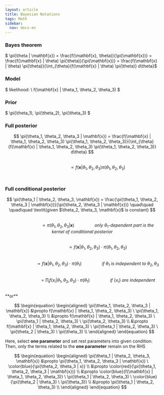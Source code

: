 ```yaml
---
layout: article
title: Bayesian Notations
tags: Math
sidebar:
  nav: docs-en
---
```


<!--more-->

### Bayes theorem
$ \pi(\theta | \mathbf{x}) = \frac{f(\mathbf{x}, \theta)}{\pi(\mathbf{x})} = \frac{f(\mathbf{x} | \theta) \pi(\theta)}{\pi(\mathbf{x})} =  \frac{f(\mathbf{x} | \theta) \pi(\theta)}{\int_{\theta}{f(\mathbf{x} | \theta) \pi(\theta)} d\theta}$
<br>



### Model
$ likelihood: \ f(\mathbf{x} | \theta_1, \theta_2, \theta_3) $
<br>

### Prior
$ \pi(\theta_1), \pi(\theta_2), \pi(\theta_3) $
<br>

### Full posterior
$$ \pi(\theta_1, \theta_2, \theta_3 | \mathbf{x}) = \frac{f(\mathbf{x} | \theta_1, \theta_2, \theta_3) \pi(\theta_1, \theta_2, \theta_3)}{\int_{\theta}{f(\mathbf{x} | \theta_1, \theta_2, \theta_3) \pi(\theta_1, \theta_2, \theta_3)} d\theta}
$$ <br>
$$
\quad\quad\quad\quad\quad\quad
\propto f(\mathbf{x} | \theta_1, \theta_2, \theta_3) \pi(\theta_1, \theta_2, \theta_3)
$$
<br>

### Full conditional posterior
$$
\pi(\theta_1 | \theta_2, \theta_3, \mathbf{x}) = \frac{\pi(\theta_1, \theta_2, \theta_3 | \mathbf{x})}{\pi(\theta_2, \theta_3 | \mathbf{x})}
\quad\quad  \quad\quad \textit{given $\theta_2, \theta_3, \mathbf{x}$ is constant}
$$ <br>
$$
\quad\quad\quad\quad\quad\quad
\propto \pi(\theta_1, \theta_2, \theta_3 | \mathbf{x}) \quad\quad  \quad\quad \textit{only $\theta_1$-dependent part is the kernel of conditional posterior}
$$ <br>
$$
\quad\quad\quad\quad\quad\quad
\propto f(\mathbf{x} | \theta_1, \theta_2, \theta_3) \cdot \pi(\theta_1, \theta_2, \theta_3)
$$ <br>
$$
\quad\quad\quad\quad\quad\quad
\propto f(\mathbf{x} | \theta_1, \theta_2, \theta_3) \cdot \pi(\theta_1)
\quad\quad  \quad\quad \textit{if $\theta_1$ is independent to $\theta_2, \theta_3$}
$$ <br>
$$
\quad\quad\quad\quad\quad\quad
= \prod_i f(x_i | \theta_1, \theta_2, \theta_3) \cdot \pi(\theta_1)
\quad\quad  \quad\quad \textit{if $\{x_i\}$ are independent}
$$

<br>
**or**
<br>

$$
\begin{equation}
\begin{aligned}
    \pi(\theta_1, \theta_2, \theta_3 | \mathbf{x})
    &\propto f(\mathbf{x} | \theta_1, \theta_2, \theta_3) \ \pi(\theta_1, \theta_2, \theta_3) \\
    &\propto f(\mathbf{x} | \theta_1, \theta_2, \theta_3) \ \pi(\theta_1 | \theta_2, \theta_3) \ \pi(\theta_2, \theta_3) \\
    &\propto f(\mathbf{x} | \theta_1, \theta_2, \theta_3) \ \pi(\theta_1 | \theta_2, \theta_3) \ \pi(\theta_2 | \theta_3) \ \pi(\theta_3) \\
\end{aligned}
\end{equation}
$$

Here, select **one parameter** and set rest parameters into given condition. <br>
Then, only the terms related to the **one parameter** remain on the RHS <br>

$$
\begin{equation}
\begin{aligned}
    \pi(\theta_1 | \theta_2, \theta_3, \mathbf{x})
    &\propto \pi(\theta_1, \theta_2, \theta_3 | \mathbf{x}) \ \color{blue}{\pi(\theta_2, \theta_3 | x)} \\
    &\propto \color{red}{\pi(\theta_1, \theta_2, \theta_3 | \mathbf{x})} \\
    &\propto \color{blue}{f(\mathbf{x} | \theta_1, \theta_2, \theta_3)} \ \pi(\theta_1 | \theta_2, \theta_3) \ \color{blue}{\pi(\theta_2 | \theta_3) \ \pi(\theta_3)} \\
    &\propto \pi(\theta_1 | \theta_2, \theta_3) \\
\end{aligned}
\end{equation}
$$
